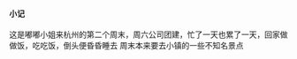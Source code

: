 <html>
    <p class="name" style="display:none;">记 · 双十一，城西银泰薅羊毛</p>
</html>
<html>
    <p class="tag" style="display:none;">生活</p>
</html>
<html>
    <p class="coverPic" style="display:none;">https://s2.ax1x.com/2019/11/12/M10Rr8.jpg</p>
</html>
<html>
   <p class="reprint" style="display:none;"></p>
</html>
<html>
   <p class="case" style="display:none;">1573536813000</p>
</html>
<html>
    <p class="author" style="display:none;">孙华鹏</p>
</html>
<html>
    <p class="date" style="display:none;">1570872223000</p>
</html>
<html>
    <p style="display:none">获取时间戳Date.parse(new Date());</p>
</html>
<html>
    <p class="id" style="display:none;">1570872223000</p>
</html>
<html>
    <p class="brief" style="display:none;">Three.js 是一款运行在浏览器中的 3D引擎，你可以用它创建各种三维场景，包括了摄影机、光影、材质等各种对象。你可以在它的主页上看到许多精彩的演示。不过，这款引擎目前还处在比较不成熟的开发阶段，其不够丰富的 API 以及匮乏的文档增加了初学者的学习难度（尤其是文档的匮乏）three.js的代码托管在github上面。</p>
</html>

#### 小记
这是嘟嘟小姐来杭州的第二个周末，周六公司团建，忙了一天也累了一天，回家做做饭，吃吃饭，倒头便昏昏睡去
周末本来要去小镇的一些不知名景点